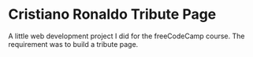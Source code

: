 # Cristiano Ronaldo Tribute Page

A little web development project I did for the freeCodeCamp course. The requirement was to build a tribute page. 
